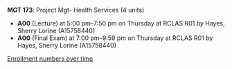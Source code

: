 **MGT 173**: Project Mgt- Health Services (4 units)

- **A00** (Lecture) at 5:00 pm–7:50 pm on Thursday at RCLAS R01 by Hayes, Sherry Lorine (A15758440)
- **A00** (Final Exam) at 7:00 pm–9:59 pm on Thursday at RCLAS R01 by Hayes, Sherry Lorine (A15758440)

[Enrollment numbers over time](./MGT173.tsv)
